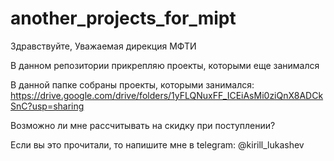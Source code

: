 # another_projects_for_mipt

Здравствуйте, Уважаемая дирекция МФТИ  

В данном репозитории прикрепляю проекты, которыми еще занимался  

В данной папке собраны проекты, которыми занимался: https://drive.google.com/drive/folders/1yFLQNuxFF_ICEiAsMi0ziQnX8ADCkSnC?usp=sharing  

Возможно ли мне рассчитывать на скидку при поступлении?  

Если вы это прочитали, то напишите мне в telegram: @kirill_lukashev
